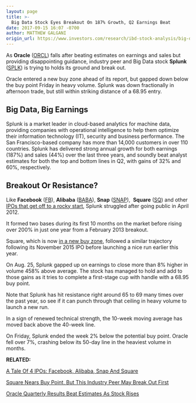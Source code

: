 ```yaml
---
layout: page
title: >-
  Big Data Stock Eyes Breakout On 187% Growth, Q2 Earnings Beat
date: 2017-09-15 16:07 -0700
author: MATTHEW GALGANI
origin_url: https://www.investors.com/research/ibd-stock-analysis/big-data-stock-splunk-near-breakout-on-q2-earnings-beat-oracle-eps-due/
---
```





As **Oracle** ([ORCL](https://research.investors.com/quote.aspx?symbol=ORCL)) falls after beating estimates on earnings and sales but providing disappointing guidance, industry peer and Big Data stock **Splunk** ([SPLK](https://research.investors.com/quote.aspx?symbol=SPLK)) is trying to holds its ground and break out.


Oracle entered a new buy zone ahead of its report, but gapped down below the buy point Friday in heavy volume. Splunk was down fractionally in afternoon trade, but still within striking distance of a 68.95 entry.


Big Data, Big Earnings
----------------------









 
 
 Splunk is a market leader in cloud-based analytics for machine data, providing companies with operational intelligence to help them optimize their information technology (IT), security and business performance. The San Francisco-based company has more than 14,000 customers in over 110 countries.
Splunk has delivered strong annual growth for both earnings (187%) and sales (44%) over the last three years, and soundly beat analyst estimates for both the top and bottom lines in Q2, with gains of 32% and 60%, respectively.


Breakout Or Resistance?
-----------------------


Like **Facebook** ([FB](https://research.investors.com/quote.aspx?symbol=FB)), **Alibaba** ([BABA](https://research.investors.com/quote.aspx?symbol=BABA)), **Snap** ([SNAP](https://research.investors.com/quote.aspx?symbol=SNAP)),  **Square** ([SQ](https://research.investors.com/quote.aspx?symbol=SQ)) and other [IPOs that get off to a rocky start](https://www.investors.com/how-to-invest/investors-corner/a-tale-of-4-ipos-facebook-alibaba-snap-and-square/), Splunk struggled after going public in April 2012.


It formed two bases during its first 10 months on the market before rising over 200% in just one year from a February 2013 breakout.


Square, which is now [in a new buy zone](https://www.investors.com/ibd-data-stories/global-payments-sees-composite-rating-climb-to-96/), followed a similar trajectory following its November 2015 IPO before launching a nice run earlier this year.



On Aug. 25, Splunk gapped up on earnings to close more than 8% higher in volume 458% above average. The stock has managed to hold and add to those gains as it tries to complete a first-stage cup with handle with a 68.95 buy point.


Note that Splunk has hit resistance right around 65 to 69 many times over the past year, so see if it can punch through that ceiling in heavy volume to launch a new run.


In a sign of renewed technical strength, the 10-week moving average has moved back above the 40-week line.


On Friday, Splunk ended the week 2% below the potential buy point. Oracle fell over 7%, crashing below its 50-day line in the heaviest volume in months.


**RELATED:**


[A Tale Of 4 IPOs: Facebook, Alibaba, Snap And Square](https://www.investors.com/how-to-invest/investors-corner/a-tale-of-4-ipos-facebook-alibaba-snap-and-square/)


[Square Nears Buy Point, But This Industry Peer May Break Out First](https://www.investors.com/ibd-data-stories/global-payments-sees-composite-rating-climb-to-96/)


[Oracle Quarterly Results Beat Estimates As Stock Rises](https://www.investors.com/news/technology/oracle-quarterly-results-beat-estimates-as-stock-rises/)




